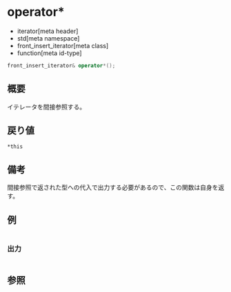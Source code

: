 # operator*
* iterator[meta header]
* std[meta namespace]
* front_insert_iterator[meta class]
* function[meta id-type]

```cpp
front_insert_iterator& operator*();
```

## 概要
イテレータを間接参照する。


## 戻り値
`*this`


## 備考
間接参照で返された型への代入で出力する必要があるので、この関数は自身を返す。


## 例
```cpp
```

### 出力
```
```

## 参照

